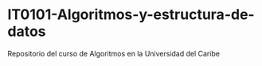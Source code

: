 # IT0101-Algoritmos-y-estructura-de-datos
Repositorio del curso de Algoritmos en la Universidad del Caribe
